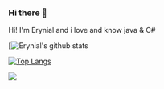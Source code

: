 ### Hi there 👋

Hi! I'm Erynial and i love and know java & C#

[![Erynial's github stats](https://github-readme-stats.vercel.app/api?username=Erynial&show_icons=true&theme=radical)

[![Top Langs](https://github-readme-stats.vercel.app/api/top-langs/?username=Erynial&layout=compact)](https://github.com/anuraghazra/github-readme-stats)

<a href="https://github.com/anuraghazra/github-readme-stats">
  <img align="center" src="https://github-readme-stats.vercel.app/api/pin/?username=erynial&repo=AppLauncher" />
</a>

<!--
**Erynial/Erynial** is a ✨ _special_ ✨ repository because its `README.md` (this file) appears on your GitHub profile.

Here are some ideas to get you started:

- 🔭 I’m currently working on ...
- 🌱 I’m currently learning ...
- 👯 I’m looking to collaborate on ...
- 🤔 I’m looking for help with ...
- 💬 Ask me about ...
- 📫 How to reach me: ...
- 😄 Pronouns: ...
- ⚡ Fun fact: ...
-->
